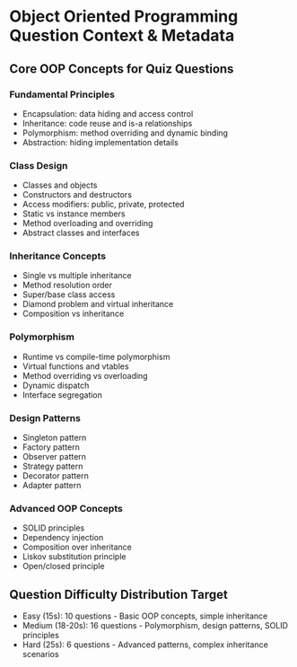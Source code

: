 # Object Oriented Programming Question Context & Metadata

## Core OOP Concepts for Quiz Questions

### Fundamental Principles
- Encapsulation: data hiding and access control
- Inheritance: code reuse and is-a relationships
- Polymorphism: method overriding and dynamic binding
- Abstraction: hiding implementation details

### Class Design
- Classes and objects
- Constructors and destructors
- Access modifiers: public, private, protected
- Static vs instance members
- Method overloading and overriding
- Abstract classes and interfaces

### Inheritance Concepts
- Single vs multiple inheritance
- Method resolution order
- Super/base class access
- Diamond problem and virtual inheritance
- Composition vs inheritance

### Polymorphism
- Runtime vs compile-time polymorphism
- Virtual functions and vtables
- Method overriding vs overloading
- Dynamic dispatch
- Interface segregation

### Design Patterns
- Singleton pattern
- Factory pattern
- Observer pattern
- Strategy pattern
- Decorator pattern
- Adapter pattern

### Advanced OOP Concepts
- SOLID principles
- Dependency injection
- Composition over inheritance
- Liskov substitution principle
- Open/closed principle

## Question Difficulty Distribution Target
- Easy (15s): 10 questions - Basic OOP concepts, simple inheritance
- Medium (18-20s): 16 questions - Polymorphism, design patterns, SOLID principles
- Hard (25s): 6 questions - Advanced patterns, complex inheritance scenarios
